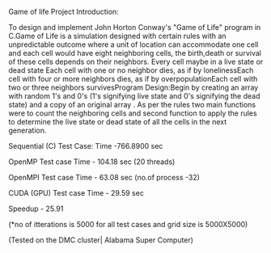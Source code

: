 Game of life Project Introduction:

To design and implement John Horton Conway's "Game of Life" program  in  C.Game  of  Life  is  a  simulation  designed  with  certain  rules  with  an unpredictable  outcome where a unit of location can accommodate one cell and each cell would have eight neighboring cells, the birth,death or survival of these cells depends on their neighbors. Every cell maybe in a live state or dead state                                                                                                                            Each cell with one or no neighbor dies, as if by lonelinessEach cell with four or more neighbors dies, as if by overpopulationEach cell with two or three neighbors survivesProgram Design:Begin  by  creating  an  array  with  random  1's  and  0's (1's signifying live state and 0's signifying the dead state)  and  a  copy  of  an  original  array .  As  per  the  rules  two  main  functions  were  to  count  the  neighboring  cells  and  second  function  to  apply  the  rules  to  determine  the  live  state  or  dead  state  of  all  the  cells  in  the  next  generation.

Sequential (C) Test Case:
Time -766.8900  sec

OpenMP Test case
Time - 104.18 sec (20 threads)

OpenMPI Test case
Time - 63.08 sec (no.of process -32)

CUDA (GPU) Test case
Time - 29.59 sec

Speedup - 25.91

(*no of itterations is 5000 for all test cases and grid size is 5000X5000)

(Tested on the DMC cluster| Alabama Super Computer)
